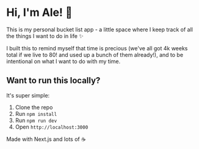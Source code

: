 # Hi, I'm Ale! 👋

This is my personal bucket list app - a little space where I keep track of all the things I want to do in life ✨

I built this to remind myself that time is precious (we've all got 4k weeks total if we live to 80! and used up a bunch of them already!), and to be intentional on what I want to do with my time.

## Want to run this locally?

It's super simple:
1. Clone the repo
2. Run `npm install`
3. Run `npm run dev`
4. Open `http://localhost:3000`

Made with Next.js and lots of ☕
